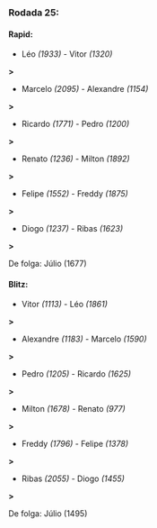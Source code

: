 ### Rodada 25:

#### Rapid:

* Léo *(1933)*     -     Vitor *(1320)*

 **>** 
* Marcelo *(2095)*     -     Alexandre *(1154)*

 **>** 
* Ricardo *(1771)*     -     Pedro *(1200)*

 **>** 
* Renato *(1236)*     -     Milton *(1892)*

 **>** 
* Felipe *(1552)*     -     Freddy *(1875)*

 **>** 
* Diogo *(1237)*     -     Ribas *(1623)*

 **>** 

De folga: Júlio (1677)

#### Blitz:

* Vitor *(1113)*     -     Léo *(1861)*

 **>** 
* Alexandre *(1183)*     -     Marcelo *(1590)*

 **>** 
* Pedro *(1205)*     -     Ricardo *(1625)*

 **>** 
* Milton *(1678)*     -     Renato *(977)*

 **>** 
* Freddy *(1796)*     -     Felipe *(1378)*

 **>** 
* Ribas *(2055)*     -     Diogo *(1455)*

 **>** 

De folga: Júlio (1495)

